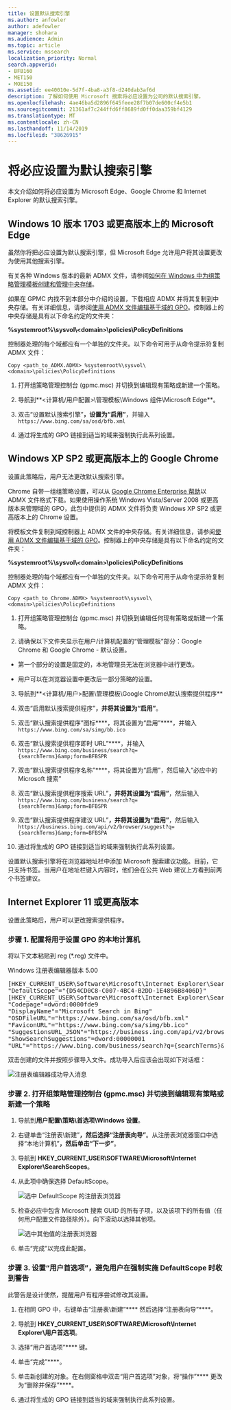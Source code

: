 ```yaml
---
title: 设置默认搜索引擎
ms.author: anfowler
author: adefowler
manager: shohara
ms.audience: Admin
ms.topic: article
ms.service: mssearch
localization_priority: Normal
search.appverid:
- BFB160
- MET150
- MOE150
ms.assetid: ee40010e-5d7f-4ba8-a3f8-d240dab3af6d
description: 了解如何使用 Microsoft 搜索将必应设置为公司的默认搜索引擎。
ms.openlocfilehash: 4ae46ba5d2896f645feee28f7b07de600cf4e5b1
ms.sourcegitcommit: 21361af7c244ffd6ff8689fd0ff0daa359bf4129
ms.translationtype: MT
ms.contentlocale: zh-CN
ms.lasthandoff: 11/14/2019
ms.locfileid: "38626915"
---
```

# <a name="make-bing-the-default-search-engine"></a>将必应设置为默认搜索引擎
  
本文介绍如何将必应设置为 Microsoft Edge、Google Chrome 和 Internet Explorer 的默认搜索引擎。 
  
## <a name="microsoft-edge-on-windows-10-version-1703-or-later"></a>Windows 10 版本 1703 或更高版本上的 Microsoft Edge

虽然你将把必应设置为默认搜索引擎，但 Microsoft Edge 允许用户将其设置更改为使用其他搜索引擎。
  
有关各种 Windows 版本的最新 ADMX 文件，请参阅[如何在 Windows 中为组策略管理模板创建和管理中央存储](https://support.microsoft.com/help/3087759/how-to-create-and-manage-the-central-store-for-group-policy-administra)。
  
如果在 GPMC 内找不到本部分中介绍的设置，下载相应 ADMX 并将其复制到中央存储。有关详细信息，请参阅[使用 ADMX 文件编辑基于域的 GPO](https://docs.microsoft.com/previous-versions/windows/it-pro/windows-vista/cc748955%28v%3dws.10%29)。控制器上的中央存储是具有以下命名约定的文件夹：
  
 **%systemroot%\sysvol\\<domain\>\policies\PolicyDefinitions**
  
控制器处理的每个域都应有一个单独的文件夹。以下命令可用于从命令提示符复制 ADMX 文件：
  
 `Copy <path_to_ADMX.ADMX> %systemroot%\sysvol\<domain>\policies\PolicyDefinitions`
  
1. 打开组策略管理控制台 (gpmc.msc) 并切换到编辑现有策略或新建一个策略。
    
2. 导航到**&lt;计算机/用户配置&gt;\管理模板\Windows 组件\Microsoft Edge**。
    
1. 双击“设置默认搜索引擎”****，设置为“启用”****，并输入 `https://www.bing.com/sa/osd/bfb.xml`
    
3. 通过将生成的 GPO 链接到适当的域来强制执行此系列设置。


## <a name="google-chrome-on-windows-xp-sp2-or-later"></a>Windows XP SP2 或更高版本上的 Google Chrome

设置此策略后，用户无法更改默认搜索引擎。
  
Chrome 自带一组组策略设置，可以从 [Google Chrome Enterprise 帮助](https://support.google.com/chrome/a/answer/187202)以 ADMX 文件格式下载。如果使用操作系统 Windows Vista/Server 2008 或更高版本来管理域的 GPO，此包中提供的 ADMX 文件将负责 Windows XP SP2 或更高版本上的 Chrome 设置。
  
将模板文件复制到域控制器上 ADMX 文件的中央存储。有关详细信息，请参阅[使用 ADMX 文件编辑基于域的 GPO](https://docs.microsoft.com/previous-versions/windows/it-pro/windows-vista/cc748955%28v%3dws.10%29)。控制器上的中央存储是具有以下命名约定的文件夹：
  
 **%systemroot%\sysvol\\<domain\>\policies\PolicyDefinitions**
  
控制器处理的每个域都应有一个单独的文件夹。以下命令可用于从命令提示符复制 ADMX 文件：
  
 `Copy <path_to_Chrome.ADMX> %systemroot%\sysvol\<domain>\policies\PolicyDefinitions`
  
1. 打开组策略管理控制台 (gpmc.msc) 并切换到编辑任何现有策略或新建一个策略。
    
2. 请确保以下文件夹显示在用户/计算机配置的“管理模板”部分：Google Chrome 和 Google Chrome - 默认设置。
    
  - 第一个部分的设置是固定的，本地管理员无法在浏览器中进行更改。
    
  - 用户可以在浏览器设置中更改后一部分策略的设置。
    
3. 导航到**\<计算机/用户\>配置\管理模板\Google Chrome\默认搜索提供程序**
    
4. 双击“启用默认搜索提供程序”****，并将其设置为“启用”****。
    
5. 双击“默认搜索提供程序”图标****，将其设置为“启用”****，并输入 `https://www.bing.com/sa/simg/bb.ico`
    
6. 双击“默认搜索提供程序即时 URL”****，并输入 `https://www.bing.com/business/search?q={searchTerms}&amp;form=BFBSPR`
    
7. 双击“默认搜索提供程序名称”****，将其设置为“启用”，然后输入“必应中的 Microsoft 搜索”
    
8. 双击“默认搜索提供程序搜索 URL”****，并将其设置为“启用”****，然后输入 `https://www.bing.com/business/search?q={searchTerms}&amp;form=BFBSPR`
    
9. 双击“默认搜索提供程序建议 URL”****，并将其设置为“启用”****，然后输入 `https://business.bing.com/api/v2/browser/suggest?q={searchTerms}&amp;form=BFBSPA`
    
10. 通过将生成的 GPO 链接到适当的域来强制执行此系列设置。
    
设置默认搜索引擎将在浏览器地址栏中添加 Microsoft 搜索建议功能。目前，它只支持书签。当用户在地址栏键入内容时，他们会在公共 Web 建议上方看到前两个书签建议。

## <a name="internet-explorer-11-or-later"></a>Internet Explorer 11 或更高版本

设置此策略后，用户可以更改搜索提供程序。
  
### <a name="step-1-configure-the-local-machine-that-will-be-used-to-set-the-gpo"></a>步骤 1. 配置将用于设置 GPO 的本地计算机

将以下文本粘贴到 reg (\*.reg) 文件中。
  
Windows 注册表编辑器版本 5.00
  
<pre>[HKEY_CURRENT_USER\Software\Microsoft\Internet Explorer\SearchScopes]
"DefaultScope"="{D54CD0C8-C007-4BC4-B2DD-1E4896B8406D}"
[HKEY_CURRENT_USER\Software\Microsoft\Internet Explorer\SearchScopes\{D54CD0C8-C007-4BC4-B2DD-1E4896B8406D}]
"Codepage"=dword:0000fde9
"DisplayName"="Microsoft Search in Bing"
"OSDFileURL"="https://www.bing.com/sa/osd/bfb.xml"
"FaviconURL"="https://www.bing.com/sa/simg/bb.ico"
"SuggestionsURL_JSON"="https://business.ing.com/api/v2/browser/suggest?q={searchTerms}&amp;form=BFBSPA"
"ShowSearchSuggestions"=dword:00000001
"URL"="https://www.bing.com/business/search?q={searchTerms}&amp;form=BFBSPR"</pre>
  
双击创建的文件并按照步骤导入文件。成功导入后应该会出现如下对话框：
  
![注册表编辑器成功导入消息](media/ea3686b9-f6d7-481e-9a0d-2c96891bc501.png)
  
### <a name="step-2-open-the-group-policy-management-console-gpmcmsc-and-switch-to-editing-an-existing-policy-or-creating-a-new-one"></a>步骤 2. 打开组策略管理控制台 (gpmc.msc) 并切换到编辑现有策略或新建一个策略

1. 导航到**用户配置\策略\首选项\Windows 设置**。
    
2. 右键单击“注册表\新建”****，然后选择“注册表向导”****。从注册表浏览器窗口中选择“本地计算机”****，然后单击“下一步”****。
    
3. 导航到 **HKEY_CURRENT_USER\SOFTWARE\Microsoft\Internet Explorer\SearchScopes**。
    
4. 从此项中确保选择 DefaultScope。
    
    ![选中 DefaultScope 的注册表浏览器](media/ec5a450d-0cba-4e9c-acba-1a09e8e90bad.png)
  
5. 检查必应中包含 Microsoft 搜索 GUID 的所有子项，以及该项下的所有值（任何用户配置文件路径除外）。向下滚动以选择其他项。
    
    ![选中其他值的注册表浏览器](media/7eef7690-8bc5-46cf-9cd8-bd134fc77a02.png)
  
6. 单击“完成”以完成此配置。
    
### <a name="step-3-set-up-user-preferences-to-help-eliminate-a-warning-the-user-may-get-when-defaultscope-search-is-enforced"></a>步骤 3. 设置“用户首选项”，避免用户在强制实施 DefaultScope 时收到警告

此警告是设计使然，提醒用户有程序尝试修改其设置。
  
1. 在相同 GPO 中，右键单击“注册表\新建”**** 然后选择“注册表向导”****。
    
2. 导航到 **HKEY_CURRENT_USER\SOFTWARE\Microsoft\Internet Explorer\用户首选项**。
    
3. 选择“用户首选项”**** 键。
    
4. 单击“完成”****。
    
5. 单击新创建的对象。在右侧窗格中双击“用户首选项”对象，将“操作”**** 更改为“删除并保存”****。
1. 通过将生成的 GPO 链接到适当的域来强制执行此系列设置。